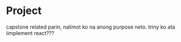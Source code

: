 # Project
 
capstone related parin, nalimot ko na anong purpose neto. triny ko ata iimplement react???
